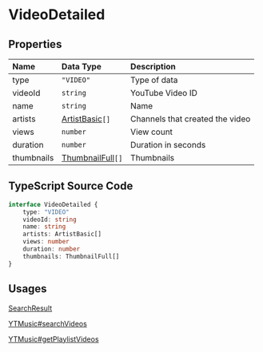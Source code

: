 # VideoDetailed

## Properties

| Name       | Data Type                                 | Description                     |
| :--------- | :---------------------------------------- | :------------------------------ |
| type       | `"VIDEO"`                                 | Type of data                    |
| videoId    | `string`                                  | YouTube Video ID                |
| name       | `string`                                  | Name                            |
| artists    | [ArtistBasic](./ArtistBasic.html)`[]`     | Channels that created the video |
| views      | `number`                                  | View count                      |
| duration   | `number`                                  | Duration in seconds             |
| thumbnails | [ThumbnailFull](./ThumbnailFull.html)`[]` | Thumbnails                      |

## TypeScript Source Code

```ts
interface VideoDetailed {
	type: "VIDEO"
	videoId: string
	name: string
	artists: ArtistBasic[]
	views: number
	duration: number
	thumbnails: ThumbnailFull[]
}
```

## Usages

[SearchResult](../types/SearchResult.html)

[YTMusic#searchVideos](../ytmusic/searchVideos.html)

[YTMusic#getPlaylistVideos](../ytmusic/getPlaylistVideos.html)
